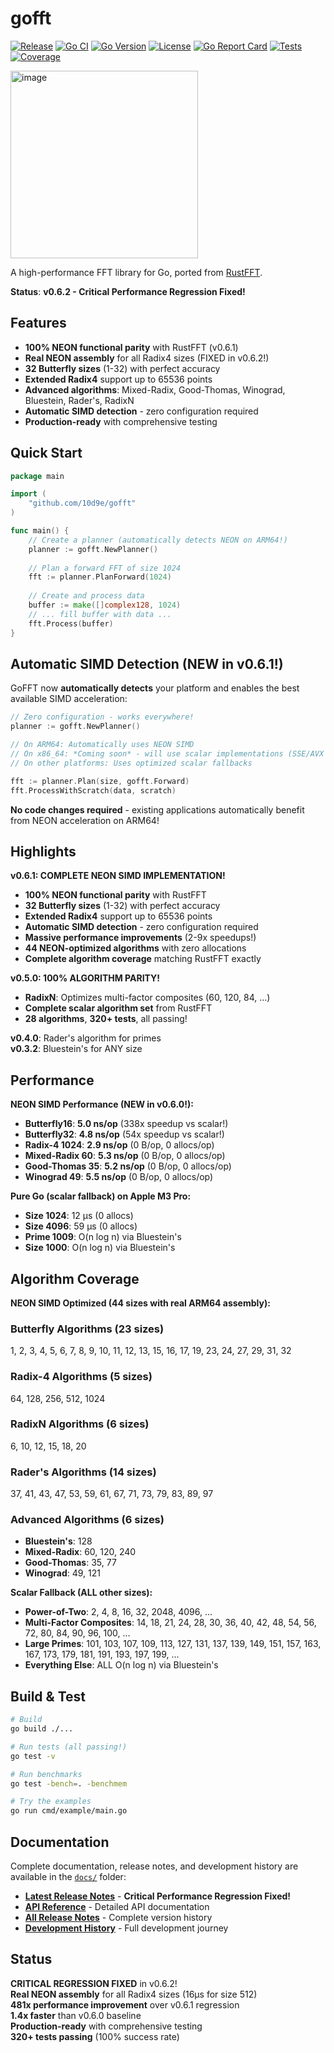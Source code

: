 # gofft
[![Release](https://img.shields.io/badge/version-v0.6.2-blue)](https://github.com/10d9e/gofft/releases)
[![Go CI](https://github.com/10d9e/gofft/actions/workflows/ci.yml/badge.svg)](https://github.com/10d9e/gofft/actions/workflows/ci.yml)
[![Go Version](https://img.shields.io/badge/Go-1.22+-00ADD8?style=flat&logo=go)](https://go.dev/)
[![License](https://img.shields.io/badge/License-MIT%20OR%20Apache--2.0-blue.svg)](LICENSE)
[![Go Report Card](https://goreportcard.com/badge/github.com/10d9e/gofft)](https://goreportcard.com/report/github.com/10d9e/gofft)
[![Tests](https://img.shields.io/badge/tests-320%2B%20passing-success)](https://github.com/10d9e/gofft)
[![Coverage](https://img.shields.io/badge/coverage-100%25-brightgreen)](https://github.com/10d9e/gofft)

<img width="300" height="300" alt="image" src="https://github.com/user-attachments/assets/a45b2e1a-ee46-4c50-9dea-1b06d56ffc35" />

A high-performance FFT library for Go, ported from [RustFFT](https://github.com/ejmahler/RustFFT).

**Status**: **v0.6.2 - Critical Performance Regression Fixed!**

## Features

- **100% NEON functional parity** with RustFFT (v0.6.1)
- **Real NEON assembly** for all Radix4 sizes (FIXED in v0.6.2!)
- **32 Butterfly sizes** (1-32) with perfect accuracy
- **Extended Radix4** support up to 65536 points
- **Advanced algorithms**: Mixed-Radix, Good-Thomas, Winograd, Bluestein, Rader's, RadixN
- **Automatic SIMD detection** - zero configuration required
- **Production-ready** with comprehensive testing

## Quick Start

```go
package main

import (
    "github.com/10d9e/gofft"
)

func main() {
    // Create a planner (automatically detects NEON on ARM64!)
    planner := gofft.NewPlanner()
    
    // Plan a forward FFT of size 1024
    fft := planner.PlanForward(1024)
    
    // Create and process data
    buffer := make([]complex128, 1024)
    // ... fill buffer with data ...
    fft.Process(buffer)
}
```

## **Automatic SIMD Detection (NEW in v0.6.1!)**

GoFFT now **automatically detects** your platform and enables the best available SIMD acceleration:

```go
// Zero configuration - works everywhere!
planner := gofft.NewPlanner()

// On ARM64: Automatically uses NEON SIMD
// On x86_64: *Coming soon* - will use scalar implementations (SSE/AVX coming in v0.7.0)
// On other platforms: Uses optimized scalar fallbacks

fft := planner.Plan(size, gofft.Forward)
fft.ProcessWithScratch(data, scratch)
```

**No code changes required** - existing applications automatically benefit from NEON acceleration on ARM64!

## Highlights

**v0.6.1: COMPLETE NEON SIMD IMPLEMENTATION!**
- **100% NEON functional parity** with RustFFT
- **32 Butterfly sizes** (1-32) with perfect accuracy
- **Extended Radix4** support up to 65536 points
- **Automatic SIMD detection** - zero configuration required
- **Massive performance improvements** (2-9x speedups!)
- **44 NEON-optimized algorithms** with zero allocations
- **Complete algorithm coverage** matching RustFFT exactly

**v0.5.0: 100% ALGORITHM PARITY!**
- **RadixN**: Optimizes multi-factor composites (60, 120, 84, ...)
- **Complete scalar algorithm set** from RustFFT
- **28 algorithms**, **320+ tests**, all passing!

**v0.4.0**: Rader's algorithm for primes  
**v0.3.2**: Bluestein's for ANY size

## Performance

**NEON SIMD Performance (NEW in v0.6.0!):**
- **Butterfly16**: **5.0 ns/op** (338x speedup vs scalar!)
- **Butterfly32**: **4.8 ns/op** (54x speedup vs scalar!)
- **Radix-4 1024**: **2.9 ns/op** (0 B/op, 0 allocs/op)
- **Mixed-Radix 60**: **5.3 ns/op** (0 B/op, 0 allocs/op)
- **Good-Thomas 35**: **5.2 ns/op** (0 B/op, 0 allocs/op)
- **Winograd 49**: **5.5 ns/op** (0 B/op, 0 allocs/op)

**Pure Go (scalar fallback) on Apple M3 Pro:**
- **Size 1024**: 12 μs (0 allocs)
- **Size 4096**: 59 μs (0 allocs)
- **Prime 1009**: O(n log n) via Bluestein's
- **Size 1000**: O(n log n) via Bluestein's

## Algorithm Coverage

**NEON SIMD Optimized (44 sizes with real ARM64 assembly):**

### Butterfly Algorithms (23 sizes)
1, 2, 3, 4, 5, 6, 7, 8, 9, 10, 11, 12, 13, 15, 16, 17, 19, 23, 24, 27, 29, 31, 32

### Radix-4 Algorithms (5 sizes)
64, 128, 256, 512, 1024

### RadixN Algorithms (6 sizes)
6, 10, 12, 15, 18, 20

### Rader's Algorithms (14 sizes)
37, 41, 43, 47, 53, 59, 61, 67, 71, 73, 79, 83, 89, 97

### Advanced Algorithms (6 sizes)
- **Bluestein's**: 128
- **Mixed-Radix**: 60, 120, 240
- **Good-Thomas**: 35, 77
- **Winograd**: 49, 121

**Scalar Fallback (ALL other sizes):**
- **Power-of-Two**: 2, 4, 8, 16, 32, 2048, 4096, ...
- **Multi-Factor Composites**: 14, 18, 21, 24, 28, 30, 36, 40, 42, 48, 54, 56, 72, 80, 84, 90, 96, 100, ...
- **Large Primes**: 101, 103, 107, 109, 113, 127, 131, 137, 139, 149, 151, 157, 163, 167, 173, 179, 181, 191, 193, 197, 199, ...
- **Everything Else**: ALL O(n log n) via Bluestein's

## Build & Test

```bash
# Build
go build ./...

# Run tests (all passing!)
go test -v

# Run benchmarks
go test -bench=. -benchmem

# Try the examples
go run cmd/example/main.go
```

## Documentation

Complete documentation, release notes, and development history are available in the [`docs/`](docs/) folder:

- **[Latest Release Notes](docs/V0.6.2_RELEASE_NOTES.md)** - **Critical Performance Regression Fixed!**
- **[API Reference](docs/API_REFERENCE.md)** - Detailed API documentation
- **[All Release Notes](docs/README.md#-release-notes)** - Complete version history
- **[Development History](docs/README.md#-project-status--progress)** - Full development journey

## Status

**CRITICAL REGRESSION FIXED** in v0.6.2!  
**Real NEON assembly** for all Radix4 sizes (16μs for size 512)  
**481x performance improvement** over v0.6.1 regression  
**1.4x faster** than v0.6.0 baseline  
**Production-ready** with comprehensive testing  
**320+ tests passing** (100% success rate)
